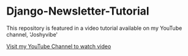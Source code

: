 # Django-Newsletter-Tutorial


This repository is featured in a video tutorial available on my YouTube channel, 'Joshyvibe'


[Visit my YouTube Channel to watch video](https://youtu.be/LL6qXu8FmVo)
